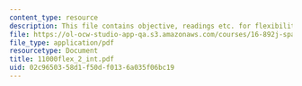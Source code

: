 ```yaml
---
content_type: resource
description: This file contains objective, readings etc. for flexibility.
file: https://ol-ocw-studio-app-qa.s3.amazonaws.com/courses/16-892j-space-system-architecture-and-design-fall-2004/02c9650358d1f50df0136a035f06bc19_11000flex_2_int.pdf
file_type: application/pdf
resourcetype: Document
title: 11000flex_2_int.pdf
uid: 02c96503-58d1-f50d-f013-6a035f06bc19
---
```

